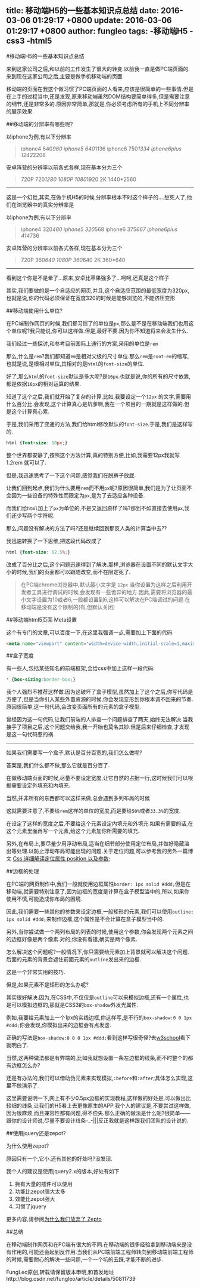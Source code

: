 title: 移动端H5的一些基本知识点总结
date: 2016-03-06 01:29:17 +0800
update: 2016-03-06 01:29:17 +0800
author: fungleo
tags:
    -移动端H5
    -css3
    -html5
---

#移动端H5的一些基本知识点总结

来到这家公司之后,和以前的工作发生了很大的转变.以前我一直是做PC端页面的.来到现在这家公司之后,主要是做手机移动端的页面.

移动端的页面在我这个做习惯了PC端页面的人看来,应该是很简单的一些事情.但是在上手的过程当中,还是发现,原来移动端虽然DOM结构要简单得多,但是需要注意的细节,还是非常多的.原因非常简单,那就是,你必须考虑所有的手机上不同分辨率的展示效果.

##移动端的分辨率有哪些呢?

以iphone为例,有以下分辨率
> iphone4 640*960
> iphone5 640*1136
> iphone6 750*1334
> iphone6plus  1242*2208

安卓阵营的分辨率以前各式各样,现在基本分为三个
> 720P 720*1280
> 1080P 1080*1920
> 2K 1440*2560

- - -
这是一个幻觉,其实,在做手机H5的时候,分辨率根本不时这个样子的....愁死人了,他们在浏览器中的真实分辨率是


以iphone为例,有以下分辨率
> iphone4 320*480
> iphone5 320*568
> iphone6 375*667
> iphone6plus 414*736

安卓阵营的分辨率以前各式各样,现在基本分为三个
> 720P 360*640
> 1080P 360*640
> 2K 360*640

- - -

看到这个你是不是晕了...原来,安卓比苹果强多了...呵呵,还真是这个样子

其实,我们要做的是一个自适应的网页,并且,这个自适应范围的最低宽度为320px,也就是说,你的代码必须保证在宽度320的时候是能够浏览的,不能挤压变形

##移动端使用什么单位?

在PC端制作网页的时候,我们都习惯了的单位是`px`,那么是不是在移动端我们也用这个单位呢?我只能说,你可以这样做.但是,最好不要.因为你不知道将来会发生什么.

我们经过一些探讨,和参考目前国际上通行的方案,采用的单位是`rem`

那么,什么是`rem`?我们都知道`em`是相对父级的尺寸单位.那么`rem`是`root-em`的缩写,也就是说,是根相对单位,其相对的是`html`的`font-size`的单位.

好了,那么`html`的`font-size`默认是多大呢?是`16px`.也就是说,你的所有的尺寸依靠,都是依据`16px`的相对运算的结果.

知道了这个之后,我们就开始了复杂的计算,比如,我要设定一个`12px` 的文字,需要用什么百分比.会发现,这个计算真心是坑爹啊,我在一个项目的一期就是这样做的.但是这个计算真心累.

于是,我们采用了变通的方法,我们给html修改默认的`font-size`.于是,我们是这样写的.
```css
html {font-size: 10px;}
```
整个世界都安静了,按照这个方法计算,真的特别方便,比如,我需要12px我就写1.2rem 就可以了.

但是,我迅速思考了一下这个问题,感觉我们在脱裤子放屁.

让我们回到起点,我们为什么要用`rem`而不用`px`呢?原因很简单,我们是为了让页面不会因为一些设备的特殊性而限定为`px`,是为了去适应各种设备.

而我们给`html`加上了`px`为单位的,不是又返回原样了吗?那到不如直接去使用`px`,我们还少写两个字符呢.

那么,问题没有解决的方法了吗?还是继续回到那反人类的计算当中去??

我迅速转换了一下思维,把这段代码改成了

```css
html {font-size: 62.5%;}
```
改成了百分比之后,这个问题迅速得到了解决.那样,浏览器在设置不同的默认文字大小的时候,我们的页面都可以跟随改变,而不在限定死了.

> 在PC端chrome浏览器中,默认最小文字是 `12px` 当你设置为这样之后利用开发者工具进行调试的时候,会发现有一些诡异的地方.因此,需要将浏览器的最小文字设置为10或者6,一般都设置到6,这样可以解决在PC端调试的问题.在移动端是没有这个限制的(有,但默认关闭)

##移动端html5页面 Meta设置

这个有专门的文章,可以百度一下,在这里我强调一点,需要加上下面的代码.

```html
<meta name="viewport" content="width=device-width,initial-scale=1,maximum-scale=1,user-scalable=no">
```

##盒子宽度

有一些人,包括某些知名的前端框架,会给css中加上这样一段代码:

```css
* {box-sizing:border-box;}
```

我个人强烈不推荐这样做.因为这破坏了盒子模型,虽然加上了这个之后,你写代码是方便了,但是当你引入某些外置资源的时候,你会发现变形到你根本调不回来的节奏.原因很简单,这一句代码,会改变页面所有的元素的盒子模型.

曾经因为这一句代码,让我们前端的人排查一个问题排查了两天,始终无法解决.当我接手了项目之后,这个问题交给我,我一开始也莫名其妙.但是后来仔细检查,才发现是这一句代码惹的祸.

- - -

如果我们需要写一个盒子,默认是百分百宽的,我们怎么做呢?

答案是,我们什么都不做,那么它就是百分百了.

在做移动端页面的时候,尽量不要设定宽度,让它自然的占据一行,这时候我们可以根据需要设定外填充和内填充.

当然,并非所有的东西都可以这样来做,总会遇到多列布局的时候

这就需要注意了,不要给`rem`这样的单位的宽度,而是要给`50%`或者`33.3%`的宽度.

在设定了这样的宽度之后,不要给这个元素设定内填充和外填充.如果有需要的话,在这个元素里面再写一个元素,给这个元素加你所需要的填充.

另外,在布局上,要尽量少用浮动布局,适当在细节部分使用定位布局,并做好隐藏溢出等处理.以防止浮动布局可能出现的问题.关于定位问题,可以参考我的另外一篇博文 [Css 详细解读定位属性 position 以及参数](http://blog.csdn.net/fungleo/article/details/50056111);

##边框的处理

在PC端的网页制作中,我们一般就使用边框属性`border: 1px solid #ddd;`但是在移动端,就需要特别注意了,因为边框的宽度是计算在盒子模型当中的,所以,如果你使用不慎,可能造成你布局的困境.

因此,我们需要一些其他的参数来设定边框,一般矩形的元素,我们可以使用`outline: 1px solid #ddd;`来制作边框,这个属性是不会计算在盒子模型当中的.

另外,当你尝试做一个两列布局的列表的时候,使用这个参数,你会发现两个元素之间的边框好像是两个像素.对的,你没有看错,确实是两个像素.

怎么解决这个问题呢?一般情况下,你只需要给元素加上背景就可以解决这个问题.后面的元素的背景会遮住前面元素的`outline`发出来的边框.

这是一个非常实用的技巧.

但是,如果元素不是矩形的怎么办呢?

其实很好解决.因为,在CSS中,不仅仅是`outline`可以来模拟边框,还有一个属性,也是可以模拟边框的,那就是CSS3的`box-shadow`外发光属性.

例如,我要给元素加上一个1px的实线边框,你这样写,是不行的`box-shadow:0 0 1px #ddd;`你会发现,你模拟出来的边框会有点发虚.

正确的写法是`box-shadow:0 0 0 1px #ddd;`看到这样写很奇怪?去[w3school](http://www.w3school.com.cn/cssref/pr_box-shadow.asp)看下就明白了.

当然,这两种做法都是有弊端的,比如我就想设置一条左边框的线条,而不时整个的都有边框怎么办?

还是有办法的,我们可以借助伪元素来实现模拟,`:before`和`:after`;具体怎么实现,这里不做演示了.

这里需要说明一下,网上有不少0.5px边框的实现教程,这样做的好处是,可以做出比较细的线条,让我们的H5看上去更像原生的APP.我个人的建议是,不要尝试这样做,因为很麻烦,而且兼容性都有问题,得不偿失.那么正确的做法是什么呢?很简单——跟你的设计师说,尽量不要设计线条-_-|||反正我就是这样跟我们团队的设计说的.

##使用jquery还是zepot?

为什么使用zepot?

原因只有一个,它小.还有其他的好处吗?没发现.

我个人的建议是使用jquery2.x的版本,好处有如下

1. 拥有大量的插件可以使用
2. 功能比zepot强大太多
3. 效能比zepot强大
4. 习惯了jquery

更多内容,请参阅[为什么我们放弃了 Zepto](http://www.bootcss.com/article/why-we-dropped-zepto/)

##总结

在移动端制作网页和在PC端有很大的不同.在移动端的很多经验拿到移动端来是没有作用的,可能还会起到反作用.当我们从PC端前端工程师转向到移动端前端工程师的时候,需要耐心的解决一些问题,一个一个坑的去踩,才能不断的进步.

FungLeo原创,转载请保留版本申明,和首发地址http://blog.csdn.net/fungleo/article/details/50811739